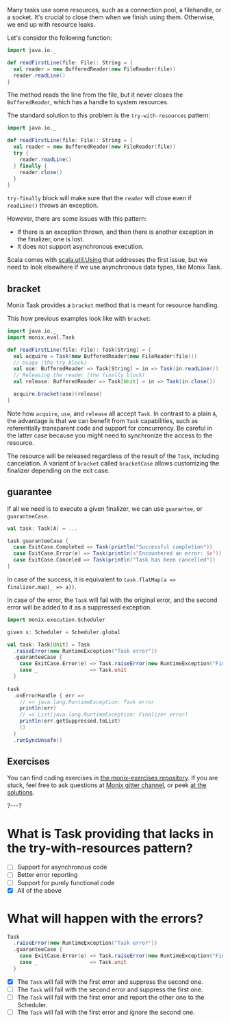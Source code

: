 Many tasks use some resources, such as a connection pool, a filehandle, or a socket.
It's crucial to close them when we finish using them. Otherwise, we end up with resource leaks.

Let's consider the following function:

```scala 
import java.io._

def readFirstLine(file: File): String = {
  val reader = new BufferedReader(new FileReader(file))
  reader.readLine()
}
```

The method reads the line from the file, but it never closes the `BufferedReader`, which has a handle to system resources.

The standard solution to this problem is the `try-with-resources` pattern:

```scala 
import java.io._

def readFirstLine(file: File): String = {
  val reader = new BufferedReader(new FileReader(file))
  try {
    reader.readLine()
  } finally {
    reader.close()
  }
}
```

`try-finally` block will make sure that the `reader` will close even if `readLine()` throws an exception.

However, there are some issues with this pattern:
- If there is an exception thrown, and then there is another exception in the finalizer, one is lost.
- It does not support asynchronous execution.

Scala comes with [scala.util.Using](https://www.scala-lang.org/API/current/scala/util/Using$.html) that addresses the first issue, but we need to
look elsewhere if we use asynchronous data types, like Monix Task.

## bracket

Monix Task provides a `bracket` method that is meant for resource handling.

This how previous examples look like with `bracket`:

```scala 
import java.io._
import monix.eval.Task

def readFirstLine(file: File): Task[String] = {
  val acquire = Task(new BufferedReader(new FileReader(file)))
  // Usage (the try block)
  val use: BufferedReader => Task[String] = in => Task(in.readLine())
  // Releasing the reader (the finally block)
  val release: BufferedReader => Task[Unit] = in => Task(in.close())

  acquire.bracket(use)(release)
}
```

Note how `acquire`, `use`, and `release` all accept `Task`.
In contrast to a plain `A`, the advantage is that we can benefit from `Task` capabilities, such as referentially transparent code and support for concurrency.
Be careful in the latter case because you might need to synchronize the access to the resource.

The resource will be released regardless of the result of the `Task`, including cancelation.
A variant of `bracket` called `bracketCase` allows customizing the finalizer depending on the exit case.

## guarantee

If all we need is to execute a given finalizer, we can use `guarantee`, or `guaranteeCase`.

```scala 
val task: Task[A] = ...

task.guaranteeCase {
  case ExitCase.Completed => Task(println("Successful completion"))
  case ExitCase.Error(e) => Task(println(s"Encountered an error: $e"))
  case ExitCase.Canceled => Task(println("Task has been cancelled"))
}
```

In case of the success, it is equivalent to `task.flatMap(a => finalizer.map(_ => a))`.

In case of the error, the `Task` will fail with the original error, and the second error will be added to it as a suppressed exception.

```scala
import monix.execution.Scheduler

given s: Scheduler = Scheduler.global

val task: Task[Unit] = Task
  .raiseError(new RuntimeException("Task error"))
  .guaranteeCase {
    case ExitCase.Error(e) => Task.raiseError(new RuntimeException("Finalizer error"))
    case _                 => Task.unit
  }
  
task
  .onErrorHandle { err =>
    // => java.lang.RuntimeException: Task error
    println(err)
    // => List(java.lang.RuntimeException: Finalizer error)
    println(err.getSuppressed.toList)
    ()
  }
  .runSyncUnsafe()
```

## Exercises

You can find coding exercises in [the monix-exercises repository](https://github.com/scalazone/monix-exercises/blob/main/monix-task-exercises/src/main/scala/scalazone/monix/lesson6/ResourceSafetyExercises.scala).
If you are stuck, feel free to ask questions at [Monix gitter channel](https://gitter.im/monix/monix),
or peek [at the solutions](https://github.com/scalazone/monix-exercises/blob/main/monix-task-solutions/src/main/scala/scalazone/monix/lesson6/ResourceSafetyExercisesSolutions.scala).

?---?

# What is Task providing that lacks in the try-with-resources pattern?

- [ ] Support for asynchronous code
- [ ] Better error reporting
- [ ] Support for purely functional code
- [X] All of the above

# What will happen with the errors?

```scala
Task
  .raiseError(new RuntimeException("Task error"))
  .guaranteeCase {
    case ExitCase.Error(e) => Task.raiseError(new RuntimeException("Finalizer error"))
    case _                 => Task.unit
  }
```

- [X] The `Task` will fail with the first error and suppress the second one.
- [ ] The `Task` will fail with the second error and suppress the first one.
- [ ] The `Task` will fail with the first error and report the other one to the Scheduler.
- [ ] The `Task` will fail with the first error and ignore the second one.
